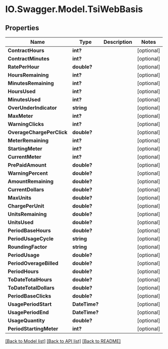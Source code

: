 # IO.Swagger.Model.TsiWebBasis
## Properties

Name | Type | Description | Notes
------------ | ------------- | ------------- | -------------
**ContractHours** | **int?** |  | [optional] 
**ContractMinutes** | **int?** |  | [optional] 
**RatePerHour** | **double?** |  | [optional] 
**HoursRemaining** | **int?** |  | [optional] 
**MinutesRemaining** | **int?** |  | [optional] 
**HoursUsed** | **int?** |  | [optional] 
**MinutesUsed** | **int?** |  | [optional] 
**OverUnderIndicator** | **string** |  | [optional] 
**MaxMeter** | **int?** |  | [optional] 
**WarningClicks** | **int?** |  | [optional] 
**OverageChargePerClick** | **double?** |  | [optional] 
**MeterRemaining** | **int?** |  | [optional] 
**StartingMeter** | **int?** |  | [optional] 
**CurrentMeter** | **int?** |  | [optional] 
**PrePaidAmount** | **double?** |  | [optional] 
**WarningPercent** | **double?** |  | [optional] 
**AmountRemaining** | **double?** |  | [optional] 
**CurrentDollars** | **double?** |  | [optional] 
**MaxUnits** | **double?** |  | [optional] 
**ChargePerUnit** | **double?** |  | [optional] 
**UnitsRemaining** | **double?** |  | [optional] 
**UnitsUsed** | **double?** |  | [optional] 
**PeriodBaseHours** | **double?** |  | [optional] 
**PeriodUsageCycle** | **string** |  | [optional] 
**RoundingFactor** | **string** |  | [optional] 
**PeriodUsage** | **double?** |  | [optional] 
**PeriodOverageBilled** | **double?** |  | [optional] 
**PeriodHours** | **double?** |  | [optional] 
**ToDateTotalHours** | **double?** |  | [optional] 
**ToDateTotalDollars** | **double?** |  | [optional] 
**PeriodBaseClicks** | **double?** |  | [optional] 
**UsagePeriodStart** | **DateTime?** |  | [optional] 
**UsagePeriodEnd** | **DateTime?** |  | [optional] 
**UsageQuantity** | **double?** |  | [optional] 
**PeriodStartingMeter** | **int?** |  | [optional] 

[[Back to Model list]](../README.md#documentation-for-models) [[Back to API list]](../README.md#documentation-for-api-endpoints) [[Back to README]](../README.md)

